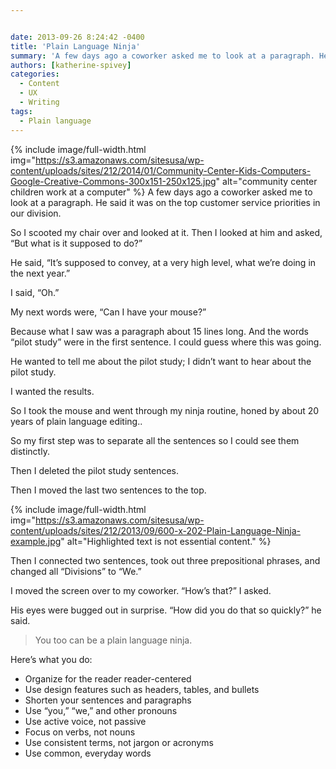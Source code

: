 ```yaml
---


date: 2013-09-26 8:24:42 -0400
title: 'Plain Language Ninja'
summary: 'A few days ago a coworker asked me to look at a paragraph. He said it was on the top customer service priorities in our division. So I scooted my chair over and looked at it. Then I looked at him and asked, &ldquo;But what is'
authors: [katherine-spivey]
categories:
  - Content
  - UX
  - Writing
tags:
  - Plain language
---
```


{% include image/full-width.html img="https://s3.amazonaws.com/sitesusa/wp-content/uploads/sites/212/2014/01/Community-Center-Kids-Computers-Google-Creative-Commons-300x151-250x125.jpg" alt="community center children work at a computer" %}
A few days ago a coworker asked me to look at a paragraph. He said it was on the top customer service priorities in our division.

So I scooted my chair over and looked at it. Then I looked at him and asked, “But what is it supposed to do?”

He said, “It’s supposed to convey, at a very high level, what we’re doing in the next year.”

I said, “Oh.”

My next words were, “Can I have your mouse?”

Because what I saw was a paragraph about 15 lines long. And the words “pilot study” were in the first sentence. I could guess where this was going.

He wanted to tell me about the pilot study; I didn’t want to hear about the pilot study.

I wanted the results.

So I took the mouse and went through my ninja routine, honed by about 20 years of plain language editing..

So my first step was to separate all the sentences so I could see them distinctly.

Then I deleted the pilot study sentences.

Then I moved the last two sentences to the top.

{% include image/full-width.html img="https://s3.amazonaws.com/sitesusa/wp-content/uploads/sites/212/2013/09/600-x-202-Plain-Language-Ninja-example.jpg" alt="Highlighted text is not essential content." %}


Then I connected two sentences, took out three prepositional phrases, and changed all “Divisions” to “We.”

I moved the screen over to my coworker. “How’s that?” I asked.

His eyes were bugged out in surprise. “How did you do that so quickly?” he said.

> You too can be a plain language ninja.

Here’s what you do:

  * Organize for the reader reader-centered
  * Use design features such as headers, tables, and bullets
  * Shorten your sentences and paragraphs
  * Use “you,” “we,” and other pronouns
  * Use active voice, not passive
  * Focus on verbs, not nouns
  * Use consistent terms, not jargon or acronyms
  * Use common, everyday words